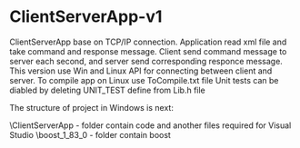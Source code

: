 # ClientServerApp-v1
ClientServerApp base on TCP/IP connection. Application read xml file and take command and response message. 
Client send command message to server each second, and server send corresponding responce message.
This version use Win and Linux API for connecting between client and server. To compile app on Linux use ToCompile.txt file
Unit tests can be diabled by deleting UNIT_TEST define from Lib.h file

The structure of project in Windows is next:

\ClientServerApp - folder contain code and another files required for Visual Studio
	\boost_1_83_0 - folder contain boost